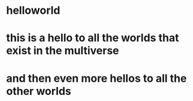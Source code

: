 # helloworld
# this is a hello to all the worlds that exist in the multiverse
# and then even more hellos to all the other worlds
